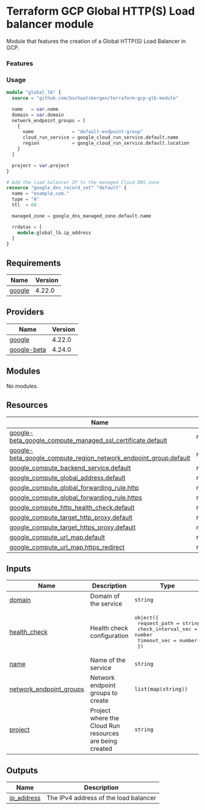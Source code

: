# Terraform GCP Global HTTP(S) Load balancer module

Module that features the creation of a Global HTTP(S) Load Balancer in GCP.

### Features

### Usage

```terraform
module "global_lb" {
  source = "github.com/bschaatsbergen/terraform-gcp-glb-module"

  name   = var.name
  domain = var.domain
  network_endpoint_groups = [
    {
      name              = "default-endpoint-group"
      cloud_run_service = google_cloud_run_service.default.name
      region            = google_cloud_run_service.default.location
    }
  ]

  project = var.project
}

# Add the load balancer IP to the managed Cloud DNS zone
resource "google_dns_record_set" "default" {
  name = "example.com."
  type = "A"
  ttl  = 60

  managed_zone = google_dns_managed_zone.default.name

  rrdatas = [
    module.global_lb.ip_address
  ]
}
```

<!-- BEGINNING OF PRE-COMMIT-TERRAFORM DOCS HOOK -->
## Requirements

| Name | Version |
|------|---------|
| <a name="requirement_google"></a> [google](#requirement\_google) | 4.22.0 |

## Providers

| Name | Version |
|------|---------|
| <a name="provider_google"></a> [google](#provider\_google) | 4.22.0 |
| <a name="provider_google-beta"></a> [google-beta](#provider\_google-beta) | 4.24.0 |

## Modules

No modules.

## Resources

| Name | Type |
|------|------|
| [google-beta_google_compute_managed_ssl_certificate.default](https://registry.terraform.io/providers/hashicorp/google-beta/latest/docs/resources/google_compute_managed_ssl_certificate) | resource |
| [google-beta_google_compute_region_network_endpoint_group.default](https://registry.terraform.io/providers/hashicorp/google-beta/latest/docs/resources/google_compute_region_network_endpoint_group) | resource |
| [google_compute_backend_service.default](https://registry.terraform.io/providers/hashicorp/google/4.22.0/docs/resources/compute_backend_service) | resource |
| [google_compute_global_address.default](https://registry.terraform.io/providers/hashicorp/google/4.22.0/docs/resources/compute_global_address) | resource |
| [google_compute_global_forwarding_rule.http](https://registry.terraform.io/providers/hashicorp/google/4.22.0/docs/resources/compute_global_forwarding_rule) | resource |
| [google_compute_global_forwarding_rule.https](https://registry.terraform.io/providers/hashicorp/google/4.22.0/docs/resources/compute_global_forwarding_rule) | resource |
| [google_compute_http_health_check.default](https://registry.terraform.io/providers/hashicorp/google/4.22.0/docs/resources/compute_http_health_check) | resource |
| [google_compute_target_http_proxy.default](https://registry.terraform.io/providers/hashicorp/google/4.22.0/docs/resources/compute_target_http_proxy) | resource |
| [google_compute_target_https_proxy.default](https://registry.terraform.io/providers/hashicorp/google/4.22.0/docs/resources/compute_target_https_proxy) | resource |
| [google_compute_url_map.default](https://registry.terraform.io/providers/hashicorp/google/4.22.0/docs/resources/compute_url_map) | resource |
| [google_compute_url_map.https_redirect](https://registry.terraform.io/providers/hashicorp/google/4.22.0/docs/resources/compute_url_map) | resource |

## Inputs

| Name | Description | Type | Default | Required |
|------|-------------|------|---------|:--------:|
| <a name="input_domain"></a> [domain](#input\_domain) | Domain of the service | `string` | `null` | no |
| <a name="input_health_check"></a> [health\_check](#input\_health\_check) | Health check configuration | <pre>object({<br>    request_path       = string<br>    check_interval_sec = number<br>    timeout_sec        = number<br>  })</pre> | <pre>{<br>  "check_interval_sec": 5,<br>  "request_path": "/",<br>  "timeout_sec": 5<br>}</pre> | no |
| <a name="input_name"></a> [name](#input\_name) | Name of the service | `string` | n/a | yes |
| <a name="input_network_endpoint_groups"></a> [network\_endpoint\_groups](#input\_network\_endpoint\_groups) | Network endpoint groups to create | `list(map(string))` | `[]` | no |
| <a name="input_project"></a> [project](#input\_project) | Project where the Cloud Run resources are being created | `string` | `"null"` | no |

## Outputs

| Name | Description |
|------|-------------|
| <a name="output_ip_address"></a> [ip\_address](#output\_ip\_address) | The IPv4 address of the load balancer |
<!-- END OF PRE-COMMIT-TERRAFORM DOCS HOOK -->
